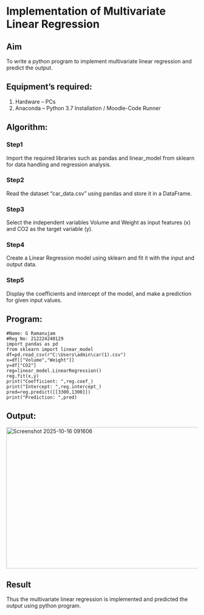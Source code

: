# Implementation of Multivariate Linear Regression
## Aim
To write a python program to implement multivariate linear regression and predict the output.
## Equipment’s required:
1.	Hardware – PCs
2.	Anaconda – Python 3.7 Installation / Moodle-Code Runner
## Algorithm:
### Step1
Import the required libraries such as pandas and linear_model from sklearn for data handling and regression analysis.
<br>

### Step2
Read the dataset “car_data.csv” using pandas and store it in a DataFrame.
<br>

### Step3
Select the independent variables Volume and Weight as input features (x) and CO2 as the target variable (y).
<br>

### Step4
Create a Linear Regression model using sklearn and fit it with the input and output data.
<br>

### Step5
Display the coefficients and intercept of the model, and make a prediction for given input values.
<br>

## Program:

```
#Name: G Ramanujam
#Reg No: 212224240129
import pandas as pd
from sklearn import linear_model
df=pd.read_csv(r"C:\Users\admin\car(1).csv")
x=df[["Volume","Weight"]]
y=df["CO2"]
reg=linear_model.LinearRegression()
reg.fit(x,y)
print("Coefficient: ",reg.coef_)
print("Intercept: ",reg.intercept_)
pred=reg.predict([[3300,1300]])
print("Prediction: ",pred)
```
## Output:

<img width="929" height="371" alt="Screenshot 2025-10-16 091606" src="https://github.com/user-attachments/assets/638901d2-1c01-4d0e-a324-e29020a2e3e9" />


## Result
Thus the multivariate linear regression is implemented and predicted the output using python program.
